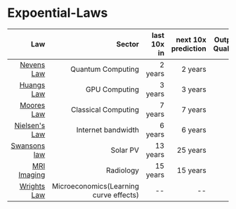 # Expoential-Laws

| Law        | Sector  | last 10x in  | next 10x prediction  | Output Quality 
| -------------:| -----:| ------:| ------:|------:|
| [Nevens Law](https://en.wikipedia.org/wiki/Hartmut_Neven#Neven's_law) | Quantum Computing| 2 years| 2 years|--|
| [Huangs Law](https://en.wikipedia.org/wiki/Huang%27s_law) | GPU Computing| 3 years| 3 years|--|
| [Moores Law](https://en.wikipedia.org/wiki/Moore%27s_law) | Classical Computing| 7 years| 7 years|--|
| [Nielsen's Law](https://www.nngroup.com/articles/law-of-bandwidth/) | Internet bandwidth| 6 years| 6 years|--|
| [Swansons law](https://en.wikipedia.org/wiki/Swanson%27s_law) | Solar PV | 13 years| 25 years|--|
| [MRI Imaging](https://qr.ae/pG7IOv) | Radiology| 15 years| 15 years|--|
| [Wrights Law](https://en.wikipedia.org/wiki/Experience_curve_effects) | Microeconomics(Learning curve effects)|--|--|--|


